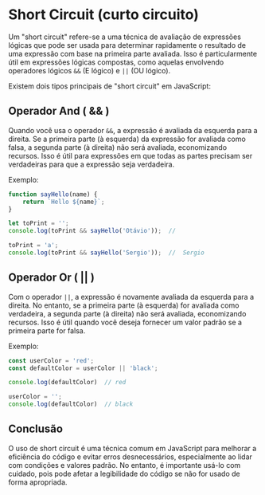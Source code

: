 # Short Circuit (curto circuito)

Um "short circuit" refere-se a uma técnica de avaliação de expressões lógicas 
que pode ser usada para determinar rapidamente o resultado de uma expressão com 
base na primeira parte avaliada. Isso é particularmente útil em expressões 
lógicas compostas, como aquelas envolvendo operadores lógicos `&&` (E lógico) e 
`||` (OU lógico).

Existem dois tipos principais de "short circuit" em JavaScript:

## Operador And ( && )

Quando você usa o operador `&&`, a expressão é avaliada da esquerda para 
a direita. Se a primeira parte (à esquerda) da expressão for avaliada como 
falsa, a segunda parte (à direita) não será avaliada, economizando recursos. 
Isso é útil para expressões em que todas as partes precisam ser verdadeiras 
para que a expressão seja verdadeira.

Exemplo:
```{.js linenums="1"}
function sayHello(name) {
    return `Hello ${name}`;
}

let toPrint = '';
console.log(toPrint && sayHello('Otávio'));  // 

toPrint = 'a';
console.log(toPrint && sayHello('Sergio'));  //  Sergio
```

## Operador Or ( || )

Com o operador `||`, a expressão é novamente avaliada da esquerda para a 
direita. No entanto, se a primeira parte (à esquerda) for avaliada como 
verdadeira, a segunda parte (à direita) não será avaliada, economizando 
recursos. Isso é útil quando você deseja fornecer um valor padrão se a 
primeira parte for falsa.

Exemplo:
```{.js linenums="1"}
const userColor = 'red';
const defaultColor = userColor || 'black';

console.log(defaultColor)  // red

userColor = '';
console.log(defaultColor)  // black

```
## Conclusão

O uso de short circuit é uma técnica comum em JavaScript para melhorar a 
eficiência do código e evitar erros desnecessários, especialmente ao lidar com 
condições e valores padrão. No entanto, é importante usá-lo com cuidado, pois 
pode afetar a legibilidade do código se não for usado de forma apropriada.